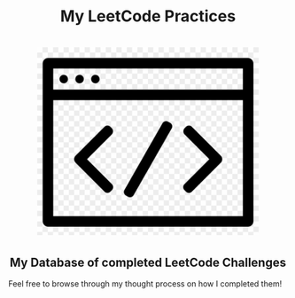 <div align="center">
<h1>My LeetCode Practices</h1> 
</div>

<h1 align="center"><img width="400" src="./readme-img/code.png"></h1>

<h2 align="center">My Database of completed LeetCode Challenges</h2>
<p>Feel free to browse through my thought process on how I completed them!</p>
